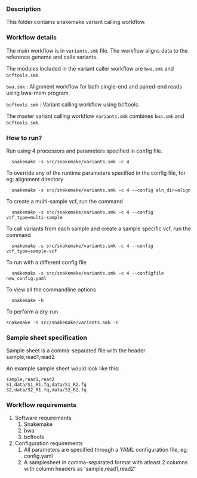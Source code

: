 ### Description

This folder contains snakemake variant calling workflow.


### Workflow details

The main workflow is in `variants.smk` file. The workflow aligns data to the reference genome and calls variants.

The modules included in the variant caller workflow are `bwa.smk` and `bcftools.smk`.

`bwa.smk` : Alignment workflow for both single-end and paired-end reads using bwa-mem program.

`bcftools.smk` : Variant calling workflow using bcftools.

The master variant calling workflow `variants.smk` combines `bwa.smk` and `bcftools.smk`.

### How to run?

Run using 4 processors and parameters specified in config file.

      snakemake -s src/snakemake/variants.smk -c 4

To override any of the runtime parameters specified in the config file, for eg: alignment directory

      snakemake -s src/snakemake/variants.smk -c 4 --config aln_dir=align

To create a multi-sample vcf, run the command

      snakemake -s src/snakemake/variants.smk -c 4 --config vcf_type=multi-sample
   
To call variants from each sample and create a sample specific vcf, run the command

      snakemake -s src/snakemake/variants.smk -c 4 --config vcf_type=sample-vcf

To run with a different config file

      snakemake -s src/snakemake/variants.smk -c 4 --configfile new_config.yaml

To view all the commandline options
    
      snakemake -h

To perform a dry-run

    snakemake -s src/snakemake/variants.smk -n

### Sample sheet specification

Sample sheet is a comma-separated file with the header sample,read1,read2

An example sample sheet would look like this:

    sample,read1,read2
    S1,data/S1_R1.fq,data/S1_R2.fq
    S2,data/S2_R1.fq,data/S2_R2.fq

### Workflow requirements

1. Software requirements 
   1. Snakemake
   2. bwa
   3. bcftools
2. Configuration requirements
   1. All parameters are specified through a YAML configuration file, eg: config.yaml 
   2. A samplesheet in comma-separated format with atleast 2 columns with column headers as 'sample,read1,read2'



